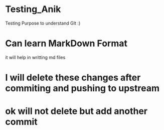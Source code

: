 # Testing_Anik
Testing Purpose to understand GIt :)

# Can learn MarkDown Format
it will help in writting md files

# I will delete these changes after commiting and pushing to upstream

# ok will not delete but add another commit